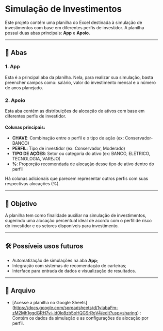 # Simulação de Investimentos

Este projeto contém uma planilha do Excel destinada à simulação de investimentos com base em diferentes perfis de investidor. A planilha possui duas abas principais: **App** e **Apoio**.

---

## 📄 Abas

### 1. App
Esta é a principal aba da planilha. Nela, para realizar sua simulação, basta preencher campos como: salário, valor do investimento mensal e o número de anos planejado.

### 2. Apoio
Esta aba contém as distribuições de alocação de ativos com base em diferentes perfis de investidor.

#### Colunas principais:
- **CHAVE**: Combinação entre o perfil e o tipo de ação (ex: Conservador-BANCO)
- **PERFIL**: Tipo de investidor (ex: Conservador, Moderado)
- **TIPO DE AÇÕES**: Setor ou categoria do ativo (ex: BANCO, ELÉTRICO, TECNOLOGIA, VAREJO)
- **%**: Proporção recomendada de alocação desse tipo de ativo dentro do perfil

Há colunas adicionais que parecem representar outros perfis com suas respectivas alocações (%).

---

## 📌 Objetivo

A planilha tem como finalidade auxiliar na simulação de investimentos, sugerindo uma alocação percentual ideal de acordo com o perfil de risco do investidor e os setores disponíveis para investimento.

---

## 🛠️ Possíveis usos futuros

- Automatização de simulações na aba **App**;
- Integração com sistemas de recomendação de carteiras;
- Interface para entrada de dados e visualização de resultados.

---

## 📁 Arquivo

- [Acesse a planilha no Google Sheets] (https://docs.google.com/spreadsheets/d/1yIabaFm-zM2Mh1ggdGRH7vi-ld0lq8zb5oHQGSrRgV4/edit?usp=sharing) : Contém os dados da simulação e as configurações de alocação por perfil.
